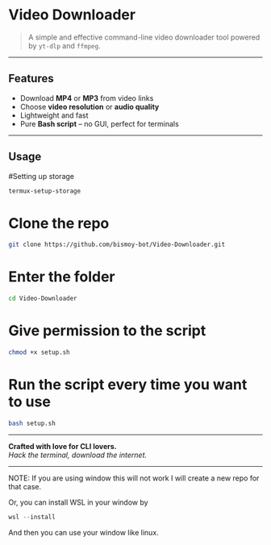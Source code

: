 # Video Downloader



> A simple and effective command-line video downloader tool powered by `yt-dlp` and `ffmpeg`.


---

## Features
- Download **MP4** or **MP3** from video links
- Choose **video resolution** or **audio quality**
- Lightweight and fast
- Pure **Bash script** – no GUI, perfect for terminals

---

## Usage
#Setting up storage

```bash
termux-setup-storage
```
# Clone the repo

```bash
git clone https://github.com/bismoy-bot/Video-Downloader.git
```
# Enter the folder
```bash
cd Video-Downloader
```
# Give permission to the script
```bash
chmod +x setup.sh
```
# Run the script every time you want to use
```bash
bash setup.sh
```
---

**Crafted with love for CLI lovers.**  
*Hack the terminal, download the internet.*


---
NOTE: If you are using window this will not work I will create a new repo for that case.

Or, you can install WSL in your window by 
```ps1
wsl --install
```

And then you can use your window like linux.
